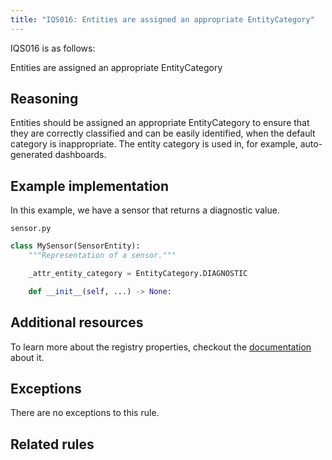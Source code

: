 ```yaml
---
title: "IQS016: Entities are assigned an appropriate EntityCategory"
---
```


IQS016 is as follows:

Entities are assigned an appropriate EntityCategory

## Reasoning

Entities should be assigned an appropriate EntityCategory to ensure that they are correctly classified and can be easily identified, when the default category is inappropriate.
The entity category is used in, for example, auto-generated dashboards.

## Example implementation

In this example, we have a sensor that returns a diagnostic value.

`sensor.py`
```python
class MySensor(SensorEntity):
    """Representation of a sensor."""

    _attr_entity_category = EntityCategory.DIAGNOSTIC

    def __init__(self, ...) -> None:
```

## Additional resources

To learn more about the registry properties, checkout the [documentation](../../entity#registry-properties) about it.

## Exceptions

There are no exceptions to this rule.

## Related rules

